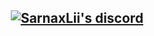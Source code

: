 <h2 align="center">
  <p align="center">
  <a href="https://discord.com/users/258286165155643392">
  <img title="Sarnax server discord" alt="SarnaxLii's discord" src="https://discord.c99.nl/widget/theme-4/258286165155643392.png"/></a>
</p>
